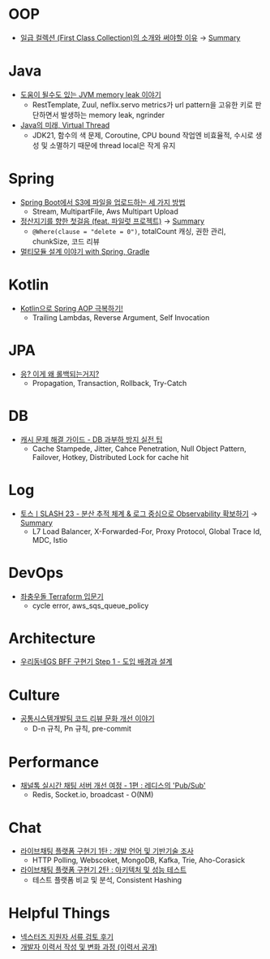 # OOP

- [일급 컬렉션 (First Class Collection)의 소개와 써야할 이유](https://jojoldu.tistory.com/412) → [Summary][2]

# Java

- [도움이 될수도 있는 JVM memory leak 이야기](https://techblog.woowahan.com/2628/)
  - RestTemplate, Zuul, neflix.servo metrics가 url pattern을 고유한 키로 판단하면서 발생하는 memory leak, ngrinder
- [Java의 미래, Virtual Thread](https://techblog.woowahan.com/15398/?fbclid=IwAR3DtFiX-vOdcMc1wlNPOESBZukFXGiPXzlMj7Ip7MGm6m9QCHhH2Yl0H5s)
  - JDK21, 함수의 색 문제, Coroutine, CPU bound 작업엔 비효율적, 수시로 생성 및 소멸하기 때문에 thread local은 작게 유지

# Spring

- [Spring Boot에서 S3에 파일을 업로드하는 세 가지 방법](https://techblog.woowahan.com/11392)
  - Stream, MultipartFile, Aws Multipart Upload
- [정산지기를 향한 첫걸음 (feat. 파일럿 프로젝트)](https://techblog.woowahan.com/2668/) → [Summary][1]
  - `@Where(clause = "delete = 0")`, totalCount 캐싱, 권한 관리, chunkSize, 코드 리뷰
- [멀티모듈 설계 이야기 with Spring, Gradle](https://techblog.woowahan.com/2637/)

# Kotlin

- [Kotlin으로 Spring AOP 극복하기!](https://tech.kakaopay.com/post/overcome-spring-aop-with-kotlin/)
  - Trailing Lambdas, Reverse Argument, Self Invocation

# JPA

- [응? 이게 왜 롤백되는거지?](https://techblog.woowahan.com/2606/)
  - Propagation, Transaction, Rollback, Try-Catch
 
# DB

- [캐시 문제 해결 가이드 - DB 과부하 방지 실전 팁](https://toss.tech/article/cache-traffic-tip)
  - Cache Stampede, Jitter, Cahce Penetration, Null Object Pattern, Failover, Hotkey, Distributed Lock for cache hit

# Log

- [토스ㅣSLASH 23 - 분산 추적 체계 & 로그 중심으로 Observability 확보하기](https://youtu.be/Ifz0LsfAG94?feature=shared) → [Summary][3]
  - L7 Load Balancer, X-Forwarded-For, Proxy Protocol, Global Trace Id, MDC, Istio

# DevOps

- [좌충우돌 Terraform 입문기](https://techblog.woowahan.com/2646/)
  - cycle error, aws_sqs_queue_policy

# Architecture

- [우리동네GS BFF 구현기 Step 1 - 도입 배경과 설계](https://gsretail.tistory.com/40)

# Culture

- [공통시스템개발팀 코드 리뷰 문화 개선 이야기](https://techblog.woowahan.com/7152/)
  - D-n 규칙, Pn 규칙, pre-commit

# Performance

- [채널톡 실시간 채팅 서버 개선 여정 - 1편 : 레디스의 'Pub/Sub'](https://channel.io/ko/blog/real-time-chat-server-1-redis-pub-sub)
  - Redis, Socket.io, broadcast - O(NM)

# Chat

- [라이브채팅 플랫폼 구현기 1탄 : 개발 언어 및 기반기술 조사](https://kakaoentertainment-tech.tistory.com/109)
  - HTTP Polling, Webscoket, MongoDB, Kafka, Trie, Aho-Corasick
- [라이브채팅 플랫폼 구현기 2탄 : 아키텍처 및 성능 테스트](https://kakaoentertainment-tech.tistory.com/110)
  - 테스트 플랫폼 비교 및 분석, Consistent Hashing

# Helpful Things

- [넥스터즈 지원자 서류 검토 후기](https://imksh.com/108)
- [개발자 이력서 작성 및 변화 과정 (이력서 공개)](https://imksh.com/120)

[1]: ./summary/1.md
[2]: ./summary/2.md
[3]: ./summary/3.md
